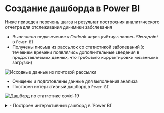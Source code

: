 # Создание дашборда в Power BI

Ниже приведен перечень шагов и результат построения аналитического отчетра для отслеживания динимики заболевания

- Выполнено подключение к _Outlook_ через учётную запись _Sharepoint_ в `Power BI`
- Получены письма из рассылок со статистикой заболеваний (с течением времени появлялись дополнительные сведения в предоставляемых данных, что требовало корректировки механизма загрузки)

![Исходные данные из почтовой рассылки](https://github.com/ReIZzz/DE-101/blob/main/Module%203/PowerBI/img/sources%20data.jpeg)

- Очищены и подготовлены данные для выполнения анализа
- Построен интерактивный дашборд в `Power BI`

![Дашборд по статистике covid-19](https://github.com/ReIZzz/DE-101/blob/main/Module%203/PowerBI/img/Dash_PowerBI.PNG)



<details>
  <summary>- Построен интерактивный дашборд в `Power BI`</summary>
  
  ![Architecture](https://github.com/ReIZzz/DE-101/blob/main/Module%201/Architecture/Architecture.png)
  
</details>
